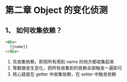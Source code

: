 # 第二章 Object 的变化侦测

## 1、 如何收集依赖？

```html
<div>
  {{name}}
</div>
```

1. 先收集依赖，即把所有用到 name 的地方都收集起来
2. 等数据发生变化，把所有收集到的依赖全部触发一遍即可
3. 核心就是在 getter 中收集依赖，在 setter 中触发依赖
